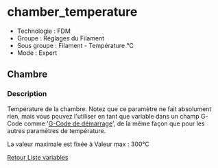 # chamber_temperature

* Technologie : FDM
* Groupe : Réglages du Filament
* Sous groupe : Filament - Température °C
* Mode : Expert

##  Chambre

### Description

Température de la chambre. Notez que ce paramètre ne fait absolument rien, mais vous pouvez l'utiliser en tant que variable dans un champ G-Code comme '[G-Code de démarrage](start_gcode.md)',  de la même façon que pour les autres paramètres de température.

La valeur maximale est fixée à Valeur max :  300°C

[Retour Liste variables](variable_list.md)
